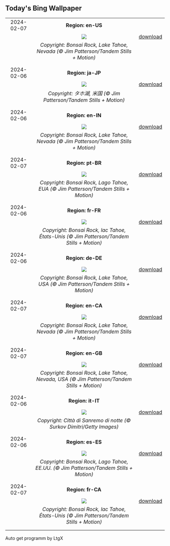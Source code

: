 ## Today's Bing Wallpaper
|      |      |      |
| :----: | :----: | :----: |
|2024-02-07|**Region: en-US**||
||![](https://www.bing.com/th?id=OHR.LakeTahoeRock_EN-US8513392756_UHD.jpg&pid=hp&w=1152&h=648&rs=1&c=4)| [download](https://www.bing.com/th?id=OHR.LakeTahoeRock_EN-US8513392756_UHD.jpg)|
||*Copyright: Bonsai Rock, Lake Tahoe, Nevada (© Jim Patterson/Tandem Stills + Motion)*
||
|||
|2024-02-06|**Region: ja-JP**||
||![](https://www.bing.com/th?id=OHR.LakeTahoeRock_JA-JP1426233885_UHD.jpg&pid=hp&w=1152&h=648&rs=1&c=4)| [download](https://www.bing.com/th?id=OHR.LakeTahoeRock_JA-JP1426233885_UHD.jpg)|
||*Copyright: タホ湖, 米国 (© Jim Patterson/Tandem Stills + Motion)*
||
|||
|2024-02-06|**Region: en-IN**||
||![](https://www.bing.com/th?id=OHR.LakeTahoeRock_EN-IN9092668370_UHD.jpg&pid=hp&w=1152&h=648&rs=1&c=4)| [download](https://www.bing.com/th?id=OHR.LakeTahoeRock_EN-IN9092668370_UHD.jpg)|
||*Copyright: Bonsai Rock, Lake Tahoe, Nevada (© Jim Patterson/Tandem Stills + Motion)*
||
|||
|2024-02-07|**Region: pt-BR**||
||![](https://www.bing.com/th?id=OHR.LakeTahoeRock_PT-BR3293078683_UHD.jpg&pid=hp&w=1152&h=648&rs=1&c=4)| [download](https://www.bing.com/th?id=OHR.LakeTahoeRock_PT-BR3293078683_UHD.jpg)|
||*Copyright: Bonsai Rock, Lago Tahoe, EUA (© Jim Patterson/Tandem Stills + Motion)*
||
|||
|2024-02-06|**Region: fr-FR**||
||![](https://www.bing.com/th?id=OHR.LakeTahoeRock_FR-FR6130128094_UHD.jpg&pid=hp&w=1152&h=648&rs=1&c=4)| [download](https://www.bing.com/th?id=OHR.LakeTahoeRock_FR-FR6130128094_UHD.jpg)|
||*Copyright: Bonsai Rock, lac Tahoe, États-Unis (© Jim Patterson/Tandem Stills + Motion)*
||
|||
|2024-02-06|**Region: de-DE**||
||![](https://www.bing.com/th?id=OHR.LakeTahoeRock_DE-DE1626232597_UHD.jpg&pid=hp&w=1152&h=648&rs=1&c=4)| [download](https://www.bing.com/th?id=OHR.LakeTahoeRock_DE-DE1626232597_UHD.jpg)|
||*Copyright: Bonsai Rock, Lake Tahoe, USA (© Jim Patterson/Tandem Stills + Motion)*
||
|||
|2024-02-07|**Region: en-CA**||
||![](https://www.bing.com/th?id=OHR.LakeTahoeRock_EN-CA0439655696_UHD.jpg&pid=hp&w=1152&h=648&rs=1&c=4)| [download](https://www.bing.com/th?id=OHR.LakeTahoeRock_EN-CA0439655696_UHD.jpg)|
||*Copyright: Bonsai Rock, Lake Tahoe, Nevada (© Jim Patterson/Tandem Stills + Motion)*
||
|||
|2024-02-07|**Region: en-GB**||
||![](https://www.bing.com/th?id=OHR.LakeTahoeRock_EN-GB2276440186_UHD.jpg&pid=hp&w=1152&h=648&rs=1&c=4)| [download](https://www.bing.com/th?id=OHR.LakeTahoeRock_EN-GB2276440186_UHD.jpg)|
||*Copyright: Bonsai Rock, Lake Tahoe, Nevada, USA (© Jim Patterson/Tandem Stills + Motion)*
||
|||
|2024-02-06|**Region: it-IT**||
||![](https://www.bing.com/th?id=OHR.SanremoFestival_IT-IT4644793189_UHD.jpg&pid=hp&w=1152&h=648&rs=1&c=4)| [download](https://www.bing.com/th?id=OHR.SanremoFestival_IT-IT4644793189_UHD.jpg)|
||*Copyright: Città di Sanremo di notte (© Surkov Dimitri/Getty Images)*
||
|||
|2024-02-06|**Region: es-ES**||
||![](https://www.bing.com/th?id=OHR.LakeTahoeRock_ES-ES8162819510_UHD.jpg&pid=hp&w=1152&h=648&rs=1&c=4)| [download](https://www.bing.com/th?id=OHR.LakeTahoeRock_ES-ES8162819510_UHD.jpg)|
||*Copyright: Bonsai Rock, Lago Tahoe, EE.UU. (© Jim Patterson/Tandem Stills + Motion)*
||
|||
|2024-02-07|**Region: fr-CA**||
||![](https://www.bing.com/th?id=OHR.LakeTahoeRock_FR-CA1317270894_UHD.jpg&pid=hp&w=1152&h=648&rs=1&c=4)| [download](https://www.bing.com/th?id=OHR.LakeTahoeRock_FR-CA1317270894_UHD.jpg)|
||*Copyright: Bonsai Rock, lac Tahoe, États-Unis (© Jim Patterson/Tandem Stills + Motion)*
||
|||

Auto get programm by LtgX
